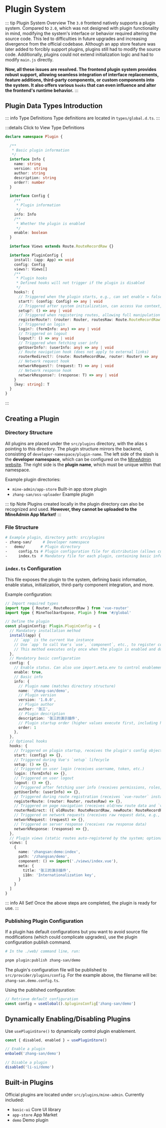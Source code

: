 # Plugin System

::: tip Plugin System Overview
The `3.0` frontend natively supports a plugin system. Compared to `2.0`, which was not designed with plugin functionality in mind, modifying the system's interface or behavior required altering the source code. This led to difficulties in future upgrades and increasing divergence from the official codebase. Although an app store feature was later added to forcibly support plugins, plugins still had to modify the source code. Additionally, plugins could not extend initialization logic and had to modify `main.js` directly.

**Now, all these issues are resolved. The frontend plugin system provides robust support, allowing seamless integration of interface replacements, feature additions, third-party components, or custom components into the system. It also offers various `hooks` that can even influence and alter the frontend's runtime behavior.**
:::

## Plugin Data Types Introduction

::: info Type Definitions
Type definitions are located in `types/global.d.ts`.
:::

:::details Click to View Type Definitions
```ts
declare namespace Plugin {

  /**
   * Basic plugin information
   */
  interface Info {
    name: string
    version: string
    author: string
    description: string
    order?: number
  }

  interface Config {
    /**
     * Plugin information
     */
    info: Info
    /**
     * Whether the plugin is enabled
     */
    enable: boolean
  }

  interface Views extends Route.RouteRecordRaw {}

  interface PluginConfig {
    install: (app: App) => void
    config: Config
    views?: Views[]
    /**
     * Plugin hooks
     * Defined hooks will not trigger if the plugin is disabled
     */
    hooks?: {
      // Triggered when the plugin starts, e.g., can set enable = false to prevent plugin startup
      start?: (config: Config) => any | void
      // Triggered after system initialization, can access Vue context, inject services, etc.
      setup?: () => any | void
      // Triggered when registering routes, allowing full manipulation of routes
      registerRoute?: (router: Router, routesRaw: Route.RouteRecordRaw[] | Plugin.Views[] | MineRoute.routeRecord[]) => any | void
      // Triggered on login
      login?: (formInfo: any) => any | void
      // Triggered on logout
      logout?: () => any | void
      // Triggered when fetching user info
      getUserInfo?: (userInfo: any) => any | void
      // Route navigation hook (does not apply to external links)
      routerRedirect?: (route: RouteRecordRaw, router: Router) => any | void
      // Network request hook
      networkRequest?: (request: T) => any | void
      // Network response hook
      networkResponse?: (response: T) => any | void
    }
    [key: string]: T
  }
}
```
:::

## Creating a Plugin

### Directory Structure
All plugins are placed under the `src/plugins` directory, with the alias `$` pointing to this directory. The plugin structure mirrors the backend, consisting of `developer-namespace/plugin-name`. The left side of the slash is the **developer namespace**, which can be configured on the [MineAdmin website](https://www.mineadmin.com). The right side is the **plugin name**, which must be unique within that namespace.

Example plugin directories:
- `mine-admin/app-store`  Built-in app store plugin
- `zhang-san/oss-uploader` Example plugin

::: tip Note
Plugins created locally in the plugin directory can also be recognized and used. **However, they cannot be uploaded to the MineAdmin App Market!**
:::

### File Structure
```bash
# Example plugin, directory path: src/plugins
- zhang-san/     # Developer namespace
-   demo/       # Plugin directory
-     config.ts # Plugin configuration file for distribution (allows customization without modifying plugin source).
-     index.ts  # Mandatory file for each plugin, containing basic info, enable status, and hook definitions.
```

### `index.ts` Configuration
This file exposes the plugin to the system, defining basic information, enable status, initialization, third-party component integration, and more.

Example configuration:
```ts
// Import required types
import type { Router, RouteRecordRaw } from 'vue-router'
import type { MineToolbarExpose, Plugin } from '#/global'

// Define the plugin
const pluginConfig: Plugin.PluginConfig = {
  // Mandatory installation method
  install(app) {
    // `app` is the current Vue instance
    // Use `app` to call Vue's `use`, `component`, etc., to register components.
    // This method executes only once when the plugin is enabled and does not re-run on re-enabling.
  },
  // Mandatory basic configuration
  config: {
    // Enable status. Can also use import.meta.env to control enablement (e.g., disable in production).
    enable: true, 
    // Basic info
    info: {
      // Plugin name (matches directory structure)
      name: 'zhang-san/demo',
      // Plugin version
      version: '1.0.0',
      // Plugin author
      author: '张三',
      // Plugin description
      description: '张三的演示插件',
      // Plugin startup order (higher values execute first, including hooks)
      order: 1
    },
  },
  // Optional hooks
  hooks: {
    // Triggered on plugin startup, receives the plugin's config object
    start: (config) => {},
    // Triggered during Vue's `setup` lifecycle
    setup: () => {},
    // Triggered on user login (receives username, token, etc.)
    login: (formInfo) => {},
    // Triggered on user logout
    logout: () => {},
    // Triggered after fetching user info (receives permissions, roles, etc.)
    getUserInfo: (userInfo) => {},
    // Triggered during route registration (receives `vue-router` instance and raw route data)
    registerRoute: (router: Router, routesRaw) => {},
    // Triggered on page navigation (receives old/new route data and `vue-router` instance; external links excluded)
    routerRedirect: ({ oldRoute: RouteRecordRaw, newRoute: RouteRecordRaw }, router: Router) => {},
    // Triggered on network requests (receives raw request data, e.g., for encryption)
    networkRequest: (request) => {},
    // Triggered on server response (receives raw response data)
    networkResponse: (response) => {},
  },
  // Plugin views (static routes auto-registered by the system; optional)
  views: [
    {
      name: 'zhangsan:demo:index',
      path: '/zhangsan/demo',
      component: () => import('./views/index.vue'),
      meta: {
        title: '张三的演示插件',
        i18n: 'Internationalization key',
      }
    }
  ]
}
```

::: info All Set!
Once the above steps are completed, the plugin is ready for use.
:::

### Publishing Plugin Configuration
If a plugin has default configurations but you want to avoid source file modifications (which could complicate upgrades), use the plugin configuration publish command.
```bash
# In the ./web/ command line, run:

pnpm plugin:publish zhang-san/demo
```

The plugin's configuration file will be published to `src/provider/plugins/config`. For the example above, the filename will be: `zhang-san.demo.config.ts`.

Using the published configuration:
```ts
// Retrieve default configuration
const config = useGlobal().$pluginsConfig['zhang-san/demo']
```

## Dynamically Enabling/Disabling Plugins
Use `usePluginStore()` to dynamically control plugin enablement.

```ts
const { disabled, enabled } = usePluginStore()

// Enable a plugin
enbaled('zhang-san/demo')

// Disable a plugin
disabled('li-si/demo')
```

## Built-in Plugins
Official plugins are located under `src/plugins/mine-admin`. Currently included:

- `basic-ui`  Core UI library
- `app-store`  App Market
- `demo`  Demo plugin